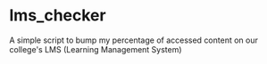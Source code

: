 # lms_checker
A simple script to bump my percentage of accessed content on our college's LMS (Learning Management System)
